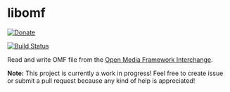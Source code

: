 # libomf

[![Donate](https://liberapay.com/assets/widgets/donate.svg)](https://liberapay.com/martindelille/donate)

[![Build Status](https://travis-ci.org/MartinDelille/libomf.svg?branch=master)](https://travis-ci.org/MartinDelille/libomf)

Read and write OMF file from the [Open Media Framework Interchange](https://en.wikipedia.org/wiki/Open_Media_Framework_Interchange).

**Note:** This project is currently a work in progress! Feel free to create issue or submit a pull request because any kind of help is appreciated!
